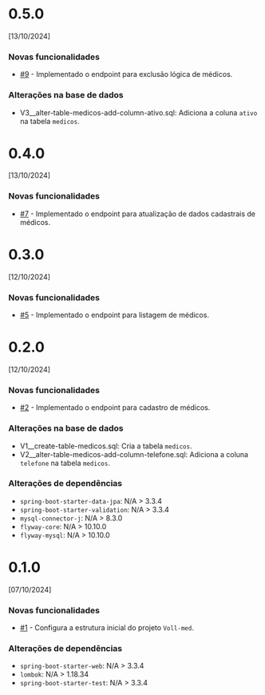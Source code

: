 # 0.5.0
[13/10/2024]

### Novas funcionalidades
* [#9](https://github.com/atkwaves/alura-vollmed-backend/issues/9) - Implementado o endpoint para exclusão lógica de médicos.

### Alterações na base de dados
* V3__alter-table-medicos-add-column-ativo.sql: Adiciona a coluna `ativo` na tabela `medicos`.

# 0.4.0
[13/10/2024]

### Novas funcionalidades
* [#7](https://github.com/atkwaves/alura-vollmed-backend/issues/7) - Implementado o endpoint para atualização de dados cadastrais de médicos.

# 0.3.0
[12/10/2024]

### Novas funcionalidades
* [#5](https://github.com/atkwaves/alura-vollmed-backend/issues/5) - Implementado o endpoint para listagem de médicos.

# 0.2.0
[12/10/2024]

### Novas funcionalidades
* [#2](https://github.com/atkwaves/alura-vollmed-backend/issues/2) - Implementado o endpoint para cadastro de médicos.

### Alterações na base de dados
* V1__create-table-medicos.sql: Cria a tabela `medicos`.
* V2__alter-table-medicos-add-column-telefone.sql: Adiciona a coluna `telefone` na tabela `medicos`.

### Alterações de dependências
* `spring-boot-starter-data-jpa`: N/A > 3.3.4
* `spring-boot-starter-validation`: N/A > 3.3.4
* `mysql-connector-j`: N/A > 8.3.0
* `flyway-core`: N/A > 10.10.0
* `flyway-mysql`: N/A > 10.10.0

# 0.1.0
[07/10/2024]

### Novas funcionalidades
* [#1](https://github.com/atkwaves/alura-vollmed-backend/issues/1) - Configura a estrutura inicial do projeto `Voll-med`.

### Alterações de dependências
* `spring-boot-starter-web`: N/A > 3.3.4
* `lombok`: N/A > 1.18.34
* `spring-boot-starter-test`: N/A > 3.3.4